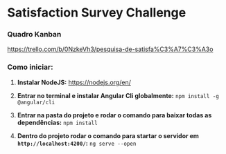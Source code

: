 # Satisfaction Survey Challenge

### Quadro Kanban
https://trello.com/b/0NzkeVh3/pesquisa-de-satisfa%C3%A7%C3%A3o

### Como iniciar:

1. **Instalar NodeJS:** https://nodejs.org/en/

2. **Entrar no terminal e instalar Angular Cli globalmente:** `npm install -g @angular/cli`

3. **Entrar na pasta do projeto e rodar o comando para baixar todas as dependências:** `npm install`

4. **Dentro do projeto rodar o comando para startar o servidor em `http://localhost:4200/`:** `ng serve --open`
